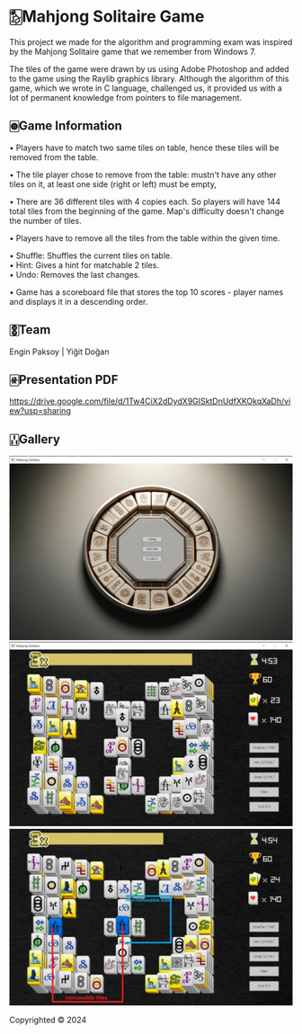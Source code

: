 
# 🀨Mahjong Solitaire Game

This project we made for the algorithm and programming exam was inspired by the Mahjong Solitaire game that we remember from Windows 7.

The tiles of the game were drawn by us using Adobe Photoshop and added to the game using the Raylib graphics library. Although the algorithm of this game, which we wrote in C language, challenged us, it provided us with a lot of permanent knowledge from pointers to file management.

## 🀙Game Information
• Players have to match two same tiles on table, hence these tiles will be removed from the table. 

• The tile player chose to remove from the table:
mustn't have any other tiles on it,
at least one side (right or left) must be empty,

• There are 36 different tiles with 4 copies each. So players will have 144 total tiles from the beginning of the game. Map's difficulty doesn't change the number of tiles.

• Players have to remove all the tiles from the table within the given time. 

• Shuffle: Shuffles the current tiles on table.</br>• Hint: Gives a hint for matchable 2 tiles.</br>• Undo: Removes the last changes.

• Game has a scoreboard file that stores the top 10 scores - player names and displays it in a descending order.

## 🀚Team
Engin Paksoy | Yiğit Doğan

## 🀅Presentation PDF
https://drive.google.com/file/d/1Tw4CiX2dDydX9GISktDnUdfXKOkqXaDh/view?usp=sharing

## 🀒Gallery

![MainMenu](https://github.com/yigitdogann/MAHJONG/blob/a3599789a7b0f350ade25adf698ec4770fb4df76/assets/main.jpg)
![GameScreen](https://github.com/yigitdogann/MAHJONG/blob/a3599789a7b0f350ade25adf698ec4770fb4df76/assets/game.jpg)
![Rules](https://github.com/yigitdogann/MAHJONG/blob/a3599789a7b0f350ade25adf698ec4770fb4df76/assets/rules.jpg)

Copyrighted © 2024

